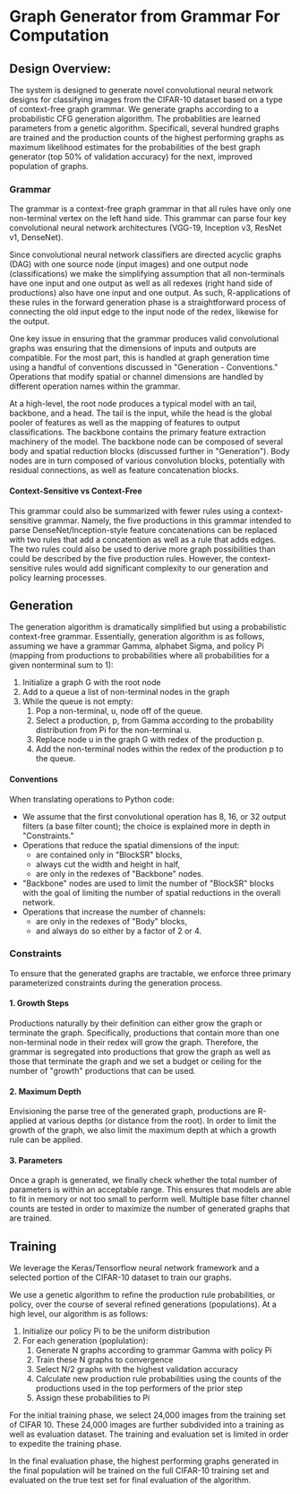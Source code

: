 # Graph Generator from Grammar For Computation

## Design Overview:
The system is designed to generate novel convolutional neural network designs for classifying images from the CIFAR-10 dataset based on a type of context-free graph grammar.  We generate graphs according to a probabilistic CFG generation algorithm.  The probablities are learned parameters from a genetic algorithm.  Specificall, several hundred graphs are trained and the production counts of the highest performing graphs as maximum likelihood estimates for the probabilities of the best graph generator (top 50% of validation accuracy) for the next, improved population of graphs.

### Grammar
The grammar is a context-free graph grammar in that all rules have only one non-terminal vertex on the left hand side. This grammar can parse four key convolutional neural network architectures (VGG-19, Inception v3, ResNet v1, DenseNet). 

Since convolutional neural network classifiers are directed acyclic graphs (DAG) with one source node (input images) and one output node (classifications) we make the simplifying assumption that all non-terminals have one input and one output as well as all redexes (right hand side of productions) also have one input and one output.  As such, R-applications of these rules in the forward generation phase is a straightforward process of connecting the old input edge to the input node of the redex, likewise for the output.

One key issue in ensuring that the grammar produces valid convolutional graphs was ensuring that the dimensions of inputs and outputs are compatible.  For the most part, this is handled at graph generation time using a handful of conventions discussed in "Generation - Conventions."  Operations that modify spatial or channel dimensions are handled by different operation names within the grammar.

At a high-level, the root node produces a typical model with an tail, backbone, and a head.  The tail is the input, while the head is the global pooler of features as well as the mapping of features to output classifications.  The backbone contains the primary feature extraction machinery of the model. The backbone node can be composed of several body and spatial reduction blocks (discussed further in "Generation").  Body nodes are in turn composed of various convolution blocks, potentially with residual connections, as well as feature concatenation blocks.

#### Context-Sensitive vs Context-Free
This grammar could also be summarized with fewer rules using a context-sensitive grammar.  Namely, the five productions in this grammar intended to parse DenseNet/Inception-style feature concatenations can be replaced with two rules that add a concatention as well as a rule that adds edges.  The two rules could also be used to derive more graph possibilities than could be described by the five production rules.  However, the context-sensitive rules would add significant complexity to our generation and policy learning processes. 

## Generation
The generation algorithm is dramatically simplified but using a probabilistic context-free grammar.  Essentially, generation algorithm is as follows, assuming we have a grammar Gamma, alphabet Sigma, and policy Pi (mapping from productions to probabilities where all probabilities for a given nonterminal sum to 1):

1. Initialize a graph G with the root node
2. Add to a queue a list of non-terminal nodes in the graph
3. While the queue is not empty:
    1. Pop a non-terminal, u, node off of the queue.
    2. Select a production, p, from Gamma according to the probability distribution from Pi for the non-terminal u.
    3. Replace node u in the graph G with redex of the production p.
    4. Add the non-terminal nodes within the redex of the production p to the queue.

#### Conventions
When translating operations to Python code:

* We assume that the first convolutional operation has 8, 16, or 32 output filters (a base filter count); the choice is explained more in depth in "Constraints."
* Operations that reduce the spatial dimensions of the input:
    * are contained only in "BlockSR" blocks, 
    * always cut the width and height in half,
    * are only in the redexes of "Backbone" nodes.
* "Backbone" nodes are used to limit the number of "BlockSR" blocks with the goal of limiting the number of spatial reductions in the overall network.
* Operations that increase the number of channels:
    * are only in the redexes of "Body" blocks,
    * and always do so either by a factor of 2 or 4.
    
### Constraints
To ensure that the generated graphs are tractable, we enforce three primary parameterized constraints during the generation process.

#### 1. Growth Steps
Productions naturally by their definition can either grow the graph or terminate the graph.  Specifically, productions that contain more than one non-terminal node in their redex will grow the graph.  Therefore, the grammar is segregated into productions that grow the graph as well as those that terminate the graph and we set a budget or ceiling for the number of "growth" productions that can be used.

#### 2. Maximum Depth
Envisioning the parse tree of the generated graph, productions are R-applied at various depths (or distance from the root).  In order to limit the growth of the graph, we also limit the maximum depth at which a growth rule can be applied.

#### 3. Parameters
Once a graph is generated, we finally check whether the total number of parameters is within an acceptable range.  This ensures that models are able to fit in memory or not too small to perform well.  Multiple base filter channel counts are tested in order to maximize the number of generated graphs that are trained.

## Training
We leverage the Keras/Tensorflow neural network framework and a selected portion of the CIFAR-10 dataset to train our graphs.

We use a genetic algorithm to refine the production rule probabilities, or policy, over the course of several refined generations (populations).  At a high level, our algorithm is as follows:

1. Initialize our policy Pi to be the uniform distribution
2. For each generation (poplulation):
    1. Generate N graphs according to grammar Gamma with policy Pi
    2. Train these N graphs to convergence
    3. Select N/2 graphs with the highest validation accuracy
    4. Calculate new production rule probabilities using the counts of the productions used in the top performers of the prior step
    5. Assign these probabilities to Pi
    
For the initial training phase, we select 24,000 images from the training set of CIFAR 10.  These 24,000 images are further subdivided into a training as well as evaluation dataset.  The training and evaluation set is limited in order to expedite the training phase.

In the final evaluation phase, the highest performing graphs generated in the final population will be trained on the full CIFAR-10 training set and evaluated on the true test set for final evaluation of the algorithm.

